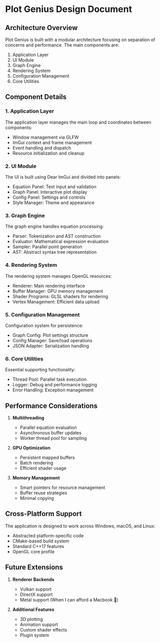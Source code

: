# Plot Genius Design Document

## Architecture Overview

Plot Genius is built with a modular architecture focusing on separation of concerns and performance. The main components are:

1. Application Layer
2. UI Module
3. Graph Engine
4. Rendering System
5. Configuration Management
6. Core Utilities

## Component Details

### 1. Application Layer

The application layer manages the main loop and coordinates between components:

- Window management via GLFW
- ImGui context and frame management
- Event handling and dispatch
- Resource initialization and cleanup

### 2. UI Module

The UI is built using Dear ImGui and divided into panels:

- Equation Panel: Text input and validation
- Graph Panel: Interactive plot display
- Config Panel: Settings and controls
- Style Manager: Theme and appearance

### 3. Graph Engine

The graph engine handles equation processing:

- Parser: Tokenization and AST construction
- Evaluator: Mathematical expression evaluation
- Sampler: Parallel point generation
- AST: Abstract syntax tree representation

### 4. Rendering System

The rendering system manages OpenGL resources:

- Renderer: Main rendering interface
- Buffer Manager: GPU memory management
- Shader Programs: GLSL shaders for rendering
- Vertex Management: Efficient data upload

### 5. Configuration Management

Configuration system for persistence:

- Graph Config: Plot settings structure
- Config Manager: Save/load operations
- JSON Adapter: Serialization handling

### 6. Core Utilities

Essential supporting functionality:

- Thread Pool: Parallel task execution
- Logger: Debug and performance logging
- Error Handling: Exception management

## Performance Considerations

1. **Multithreading**
   - Parallel equation evaluation
   - Asynchronous buffer updates
   - Worker thread pool for sampling

2. **GPU Optimization**
   - Persistent mapped buffers
   - Batch rendering
   - Efficient shader usage

3. **Memory Management**
   - Smart pointers for resource management
   - Buffer reuse strategies
   - Minimal copying

## Cross-Platform Support

The application is designed to work across Windows, macOS, and Linux:

- Abstracted platform-specific code
- CMake-based build system
- Standard C++17 features
- OpenGL core profile

## Future Extensions

1. **Renderer Backends**
   - Vulkan support
   - DirectX support
   - Metal support (When I can afford a Macbook 🥲)

2. **Additional Features**
   - 3D plotting
   - Animation support
   - Custom shader effects
   - Plugin system 